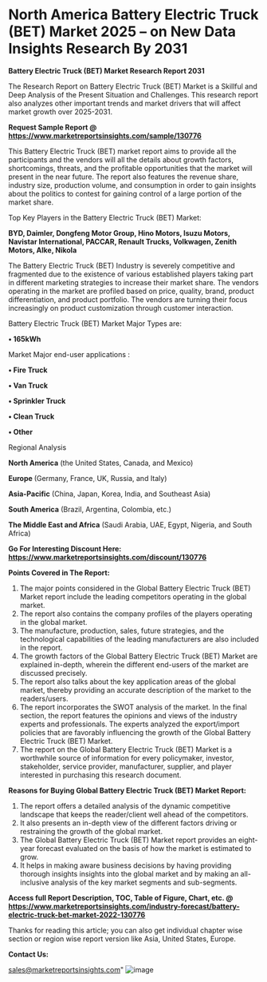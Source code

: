 # North America Battery Electric Truck (BET) Market 2025 – on New Data Insights Research By 2031

<strong>Battery Electric Truck (BET) Market Research Report 2031</strong>

The Research Report on Battery Electric Truck (BET) Market is a Skillful and Deep Analysis of the Present Situation and Challenges. This research report also analyzes other important trends and market drivers that will affect market growth over 2025-2031.

<strong>Request Sample Report @ <a href=https://www.marketreportsinsights.com/sample/130776>https://www.marketreportsinsights.com/sample/130776</a></strong>

This Battery Electric Truck (BET) market report aims to provide all the participants and the vendors will all the details about growth factors, shortcomings, threats, and the profitable opportunities that the market will present in the near future. The report also features the revenue share, industry size, production volume, and consumption in order to gain insights about the politics to contest for gaining control of a large portion of the market share.

Top Key Players in the Battery Electric Truck (BET) Market:

<strong>BYD, Daimler, Dongfeng Motor Group, Hino Motors, Isuzu Motors, Navistar International, PACCAR, Renault Trucks, Volkwagen, Zenith Motors, Alke, Nikola</strong>

The Battery Electric Truck (BET) Industry is severely competitive and fragmented due to the existence of various established players taking part in different marketing strategies to increase their market share. The vendors operating in the market are profiled based on price, quality, brand, product differentiation, and product portfolio. The vendors are turning their focus increasingly on product customization through customer interaction.

Battery Electric Truck (BET) Market Major Types are:

<strong>• 165kWh</strong>

Market Major end-user applications :

<strong>• Fire Truck

• Van Truck

• Sprinkler Truck

• Clean Truck

• Other</strong>

Regional Analysis

</u><strong><b>North America</b></strong> (the United States, Canada, and Mexico)

<strong><b>Europe </b></strong>(Germany, France, UK, Russia, and Italy)

<strong><b>Asia-Pacific</b></strong> (China, Japan, Korea, India, and Southeast Asia)

<strong><b>South America</b></strong> (Brazil, Argentina, Colombia, etc.)

<strong><b>The Middle East and Africa</b></strong> (Saudi Arabia, UAE, Egypt, Nigeria, and South Africa)

<strong>Go For Interesting Discount Here: <a href=https://www.marketreportsinsights.com/discount/130776>https://www.marketreportsinsights.com/discount/130776</a></strong>

<strong>Points Covered in The Report:</strong>
<ol>
  <li>The major points considered in the Global Battery Electric Truck (BET) Market report include the leading competitors operating in the global market.</li>
  <li>The report also contains the company profiles of the players operating in the global market.</li>
  <li>The manufacture, production, sales, future strategies, and the technological capabilities of the leading manufacturers are also included in the report.</li>
  <li>The growth factors of the Global Battery Electric Truck (BET) Market are explained in-depth, wherein the different end-users of the market are discussed precisely.</li>
  <li>The report also talks about the key application areas of the global market, thereby providing an accurate description of the market to the readers/users.</li>
  <li>The report incorporates the SWOT analysis of the market. In the final section, the report features the opinions and views of the industry experts and professionals. The experts analyzed the export/import policies that are favorably influencing the growth of the Global Battery Electric Truck (BET) Market.</li>
  <li>The report on the Global Battery Electric Truck (BET) Market is a worthwhile source of information for every policymaker, investor, stakeholder, service provider, manufacturer, supplier, and player interested in purchasing this research document.</li>
</ol>
<strong>Reasons for Buying Global Battery Electric Truck (BET) Market Report:</strong>

<ol>
  <li>The report offers a detailed analysis of the dynamic competitive landscape that keeps the reader/client well ahead of the competitors.</li>
  <li>It also presents an in-depth view of the different factors driving or restraining the growth of the global market.</li>
  <li>The Global Battery Electric Truck (BET) Market report provides an eight-year forecast evaluated on the basis of how the market is estimated to grow.</li>
  <li>It helps in making aware business decisions by having providing thorough insights insights into the global market and by making an all-inclusive analysis of the key market segments and sub-segments.</li>
</ol>
<strong>Access full Report Description, TOC, Table of Figure, Chart, etc. @ <a href=https://www.marketreportsinsights.com/industry-forecast/battery-electric-truck-bet-market-2022-130776>https://www.marketreportsinsights.com/industry-forecast/battery-electric-truck-bet-market-2022-130776</a></strong>


Thanks for reading this article; you can also get individual chapter wise section or region wise report version like Asia, United States, Europe.

<strong>Contact Us:</strong>

sales@marketreportsinsights.com"
![image](https://github.com/user-attachments/assets/f3a97030-80fd-4a03-bbc0-870f370d2e5c)

